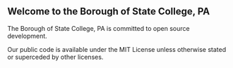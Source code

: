 ## Welcome to the Borough of State College, PA



The Borough of State College, PA is committed to open source development.  

Our public code is available under the MIT License unless otherwise stated or superceded by other licenses.
